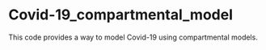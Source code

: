 # Covid-19_compartmental_model

This code provides a way to model Covid-19 using compartmental models.
